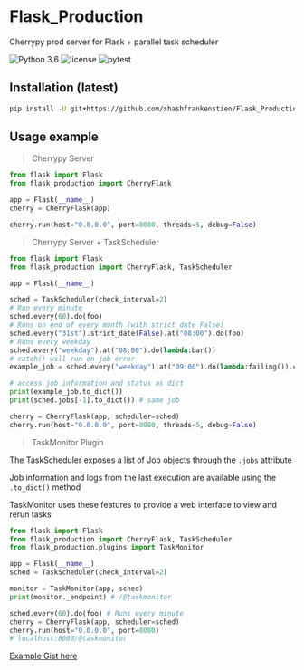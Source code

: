 # Flask_Production
Cherrypy prod server for Flask + parallel task scheduler

![Python 3.6](https://img.shields.io/badge/python-3.6+-blue.svg)
![license](https://img.shields.io/github/license/shashfrankenstien/flask_production)
![pytest](https://github.com/shashfrankenstien/Flask_Production/workflows/pytest/badge.svg)


## Installation (latest)

```sh
pip install -U git+https://github.com/shashfrankenstien/Flask_Production.git
```


## Usage example

> Cherrypy Server
```py
from flask import Flask
from flask_production import CherryFlask

app = Flask(__name__)
cherry = CherryFlask(app)

cherry.run(host="0.0.0.0", port=8080, threads=5, debug=False)
```

> Cherrypy Server + TaskScheduler
```py
from flask import Flask
from flask_production import CherryFlask, TaskScheduler

app = Flask(__name__)

sched = TaskScheduler(check_interval=2)
# Run every minute
sched.every(60).do(foo)
# Runs on end of every month (with strict_date False)
sched.every("31st").strict_date(False).at("08:00").do(foo)
# Runs every weekday
sched.every("weekday").at("08:00").do(lambda:bar())
# catch() will run on job error
example_job = sched.every("weekday").at("09:00").do(lambda:failing()).catch(lambda e: print(e))

# access job information and status as dict
print(example_job.to_dict())
print(sched.jobs[-1].to_dict()) # same job

cherry = CherryFlask(app, scheduler=sched)
cherry.run(host="0.0.0.0", port=8080, threads=5, debug=False)
```

> TaskMonitor Plugin

The TaskScheduler exposes a list of Job objects through  the `.jobs` attribute

Job information and logs from the last execution are available using the `.to_dict()` method

TaskMonitor uses these features to provide a web interface to view and rerun tasks

```py
from flask import Flask
from flask_production import CherryFlask, TaskScheduler
from flask_production.plugins import TaskMonitor

app = Flask(__name__)
sched = TaskScheduler(check_interval=2)

monitor = TaskMonitor(app, sched)
print(monitor._endpoint) # /@taskmonitor

sched.every(60).do(foo) # Runs every minute
cherry = CherryFlask(app, scheduler=sched)
cherry.run(host="0.0.0.0", port=8080)
# localhost:8080/@taskmonitor
```
[Example Gist here](https://gist.github.com/shashfrankenstien/5cfa8821d74c24fb0a01b979d434e5bb)
